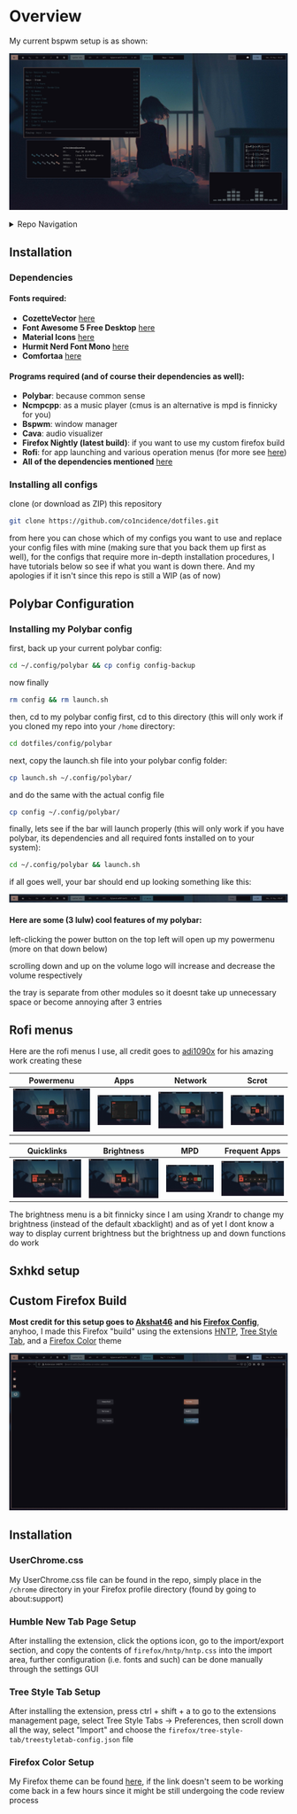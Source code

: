 # Overview

My current bspwm setup is as shown:

![.](scrots/desktop-1-scrot.png)

<details>
<summary>Repo Navigation</summary>

- [Installation](https://github.com/co1ncidence/dotfiles#installation)
- [Polybar Configuration](https://github.com/co1ncidence/dotfiles#polybar-configuration)
- [Rofi Menus](https://github.com/co1ncidence/dotfiles#rofi-menus)
- [Sxhkd Setup](https://github.com/co1ncidence/dotfiles#sxhkd-setup)
- [Custom Firefox Build](https://github.com/co1ncidence/dotfiles#custom-firefox-build)

</details>

## Installation

### Dependencies

#### Fonts required:

+ **CozetteVector** [here](https://awesomeopensource.com/project/slavfox/Cozette)
+ **Font Awesome 5 Free Desktop** [here](https://fontawesome.com/download)
+ **Material Icons** [here](https://github.com/google/material-design-icons/tree/master/iconfont)
+ **Hurmit Nerd Font Mono** [here](https://github.com/ryanoasis/nerd-fonts/tree/master/patched-fonts/Hermit)
+ **Comfortaa** [here](https://www.deviantart.com/aajohan/art/Comfortaa-font-105395949)

#### Programs required (and of course their dependencies as well):

+ **Polybar**: because common sense
+ **Ncmpcpp**: as a music player (cmus is an alternative is mpd is finnicky for you)
+ **Bspwm**: window manager
+ **Cava**: audio visualizer 
+ **Firefox Nightly (latest build)**: if you want to use my custom firefox build
+ **Rofi**: for app launching and various operation menus (for more see [here](https://github.com/co1ncidence/dotfiles#rofi-menus))
+ **All of the dependencies mentioned** [here](https://github.com/adi1090x/rofi#dependencies)


### Installing all configs

clone (or download as ZIP) this repository

```bash
git clone https://github.com/co1ncidence/dotfiles.git
```

from here you can chose which of my configs you want to use and replace your config files with mine (making sure that you back them up first as well), for the configs that require more in-depth installation procedures, I have tutorials below so see if what you want is down there. And my apologies if it isn't since this repo is still a WIP (as of now)

## Polybar Configuration

### Installing my Polybar config

first, back up your current polybar config:
```bash
cd ~/.config/polybar && cp config config-backup
```
now finally
```bash
rm config && rm launch.sh
```
then, cd to my polybar config
first, cd to this directory (this will only work if you cloned my repo into your `/home` directory:
```bash
cd dotfiles/config/polybar
```
next, copy the launch.sh file into your polybar config folder:
```bash
cp launch.sh ~/.config/polybar/
```
and do the same with the actual config file
```bash
cp config ~/.config/polybar/
```
finally, lets see if the bar will launch properly (this will only work if you have polybar, its dependencies and all required fonts installed on to your system):
```bash
cd ~/.config/polybar && launch.sh
```
if all goes well, your bar should end up looking something like this:

![.](scrots/scrot-polybar.png)

#### Here are some (3 lulw) cool features of my polybar:

left-clicking the power button on the top left will open up my powermenu (more on that down below)

scrolling down and up on the volume logo will increase and decrease the volume respectively

the tray is separate from other modules so it doesnt take up unnecessary space or become annoying after 3 entries

## Rofi menus

Here are the rofi menus I use, all credit goes to [adi1090x](https://github.com/adi1090x/rofi) for his amazing work creating these

|Powermenu|Apps|Network|Scrot|
|--|--|--|--|
|![.](scrots/scrot-powermenu.png)|![.](scrots/scrot-apps.png)|![.](scrots/scrot-network.png)|![.](scrots/scrot-scrot.png)|

|Quicklinks|Brightness|MPD|Frequent Apps|
|--|--|--|--|
|![img](scrots/scrot-quicklinks.png)|![img](scrots/scrot-brightness.png)|![img](scrots/scrot-mpd.png)|![img](scrots/scrot-frequentapps.png)|

The brightness menu is a bit finnicky since I am using Xrandr to change my brightness (instead of the default xbacklight) and as of yet I dont know a way to display current brightness but the brightness up and down functions do work

## Sxhkd setup

## Custom Firefox Build

**Most credit for this setup goes to [Akshat46](https://github.com/akshat46) and his [Firefox Config](https://github.com/akshat46/FlyingFox)**, anyhoo, I made this Firefox "build" using the extensions [HNTP](https://addons.mozilla.org/en-US/firefox/addon/humble-new-tab/), [Tree Style Tab](https://addons.mozilla.org/en-US/firefox/addon/tree-style-tab/), and a [Firefox Color](https://addons.mozilla.org/en-US/firefox/addon/firefox-color/) theme

![,](scrots/firefox-scrot.png)

## Installation

### UserChrome.css

My UserChrome.css file can be found in the repo, simply place in the `/chrome` directory in your Firefox profile directory (found by going to about:support)

### Humble New Tab Page Setup

After installing the extension, click the options icon, go to the import/export section, and copy the contents of `firefox/hntp/hntp.css` into the import area, further configuration (i.e. fonts and such) can be done manually through the settings GUI

### Tree Style Tab Setup

After installing the extension, press ctrl + shift + a to go to the extensions management page, select Tree Style Tabs -> Preferences, then scroll down all the way, select "Import" and choose the `firefox/tree-style-tab/treestyletab-config.json` file

### Firefox Color Setup 

My Firefox theme can be found [here](https://addons.mozilla.org/en-US/firefox/addon/find-my-way/), if the link doesn't seem to be working come back in a few hours since it might be still undergoing the code review process



